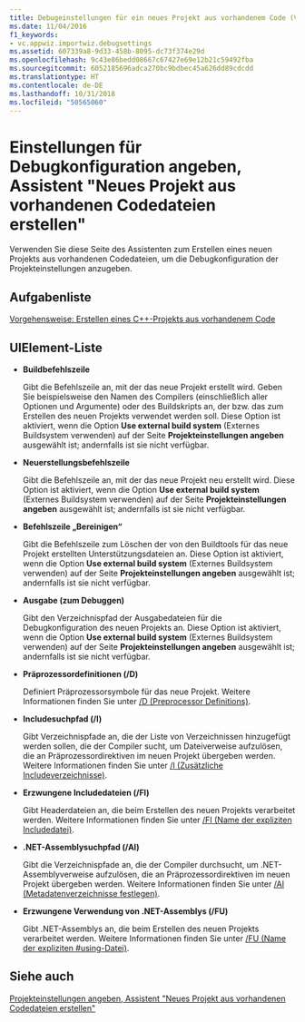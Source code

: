```yaml
---
title: Debugeinstellungen für ein neues Projekt aus vorhandenem Code (Visual C++)
ms.date: 11/04/2016
f1_keywords:
- vc.appwiz.importwiz.debugsettings
ms.assetid: 607339a8-9d33-458b-8095-dc73f374e29d
ms.openlocfilehash: 9c43e86bedd08667c67427e69e12b21c59492fba
ms.sourcegitcommit: 6052185696adca270bc9bdbec45a626dd89cdcdd
ms.translationtype: HT
ms.contentlocale: de-DE
ms.lasthandoff: 10/31/2018
ms.locfileid: "50565060"
---
```

# <a name="specify-debug-configuration-settings-create-new-project-from-existing-code-files-wizard"></a>Einstellungen für Debugkonfiguration angeben, Assistent "Neues Projekt aus vorhandenen Codedateien erstellen"

Verwenden Sie diese Seite des Assistenten zum Erstellen eines neuen Projekts aus vorhandenen Codedateien, um die Debugkonfiguration der Projekteinstellungen anzugeben.

## <a name="task-list"></a>Aufgabenliste

[Vorgehensweise: Erstellen eines C++-Projekts aus vorhandenem Code](../ide/how-to-create-a-cpp-project-from-existing-code.md)

## <a name="uielement-list"></a>UIElement-Liste

- **Buildbefehlszeile**

   Gibt die Befehlszeile an, mit der das neue Projekt erstellt wird. Geben Sie beispielsweise den Namen des Compilers (einschließlich aller Optionen und Argumente) oder des Buildskripts an, der bzw. das zum Erstellen des neuen Projekts verwendet werden soll. Diese Option ist aktiviert, wenn die Option **Use external build system** (Externes Buildsystem verwenden) auf der Seite **Projekteinstellungen angeben** ausgewählt ist; andernfalls ist sie nicht verfügbar.

- **Neuerstellungsbefehlszeile**

   Gibt die Befehlszeile an, mit der das neue Projekt neu erstellt wird. Diese Option ist aktiviert, wenn die Option **Use external build system** (Externes Buildsystem verwenden) auf der Seite **Projekteinstellungen angeben** ausgewählt ist; andernfalls ist sie nicht verfügbar.

- **Befehlszeile „Bereinigen“**

   Gibt die Befehlszeile zum Löschen der von den Buildtools für das neue Projekt erstellten Unterstützungsdateien an. Diese Option ist aktiviert, wenn die Option **Use external build system** (Externes Buildsystem verwenden) auf der Seite **Projekteinstellungen angeben** ausgewählt ist; andernfalls ist sie nicht verfügbar.

- **Ausgabe (zum Debuggen)**

   Gibt den Verzeichnispfad der Ausgabedateien für die Debugkonfiguration des neuen Projekts an. Diese Option ist aktiviert, wenn die Option **Use external build system** (Externes Buildsystem verwenden) auf der Seite **Projekteinstellungen angeben** ausgewählt ist; andernfalls ist sie nicht verfügbar.

- **Präprozessordefinitionen (/D)**

   Definiert Präprozessorsymbole für das neue Projekt. Weitere Informationen finden Sie unter [/D (Preprocessor Definitions)](../build/reference/d-preprocessor-definitions.md).

- **Includesuchpfad (/I)**

   Gibt Verzeichnispfade an, die der Liste von Verzeichnissen hinzugefügt werden sollen, die der Compiler sucht, um Dateiverweise aufzulösen, die an Präprozessordirektiven im neuen Projekt übergeben werden. Weitere Informationen finden Sie unter [/I (Zusätzliche Includeverzeichnisse)](../build/reference/i-additional-include-directories.md).

- **Erzwungene Includedateien (/FI)**

   Gibt Headerdateien an, die beim Erstellen des neuen Projekts verarbeitet werden. Weitere Informationen finden Sie unter [/FI (Name der expliziten Includedatei)](../build/reference/fi-name-forced-include-file.md).

- **.NET-Assemblysuchpfad (/AI)**

   Gibt die Verzeichnispfade an, die der Compiler durchsucht, um .NET-Assemblyverweise aufzulösen, die an Präprozessordirektiven im neuen Projekt übergeben werden. Weitere Informationen finden Sie unter [/AI (Metadatenverzeichnisse festlegen)](../build/reference/ai-specify-metadata-directories.md).

- **Erzwungene Verwendung von .NET-Assemblys (/FU)**

   Gibt .NET-Assemblys an, die beim Erstellen des neuen Projekts verarbeitet werden. Weitere Informationen finden Sie unter [/FU (Name der expliziten #using-Datei)](../build/reference/fu-name-forced-hash-using-file.md).

## <a name="see-also"></a>Siehe auch

[Projekteinstellungen angeben, Assistent "Neues Projekt aus vorhandenen Codedateien erstellen"](../ide/specify-project-settings-create-new-project-from-existing-code-files-wizard.md)
